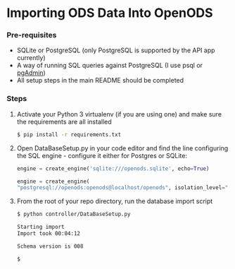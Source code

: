 # Importing ODS Data Into OpenODS

### Pre-requisites
* SQLite or PostgreSQL (only PostgreSQL is supported by the API app currently)
* A way of running SQL queries against PostgreSQL (I use psql or [pgAdmin](http://www.pgadmin.org/download/macosx.php))
* All setup steps in the main README should be completed

### Steps

1. Activate your Python 3 virtualenv (if you are using one) and make sure the requirements are all installed

    ```bash
    $ pip install -r requirements.txt
    ```

2. Open DataBaseSetup.py in your code editor and find the line configuring the SQL engine - configure it either for Postgres or SQLite:

    ```python
    engine = create_engine('sqlite:///openods.sqlite', echo=True)
    
    engine = create_engine(
    "postgresql://openods:openods@localhost/openods", isolation_level="READ UNCOMMITTED")
    ```


3. From the root of your repo directory, run the database import script

    ```bash
    $ python controller/DataBaseSetup.py
    
    Starting import
    Import took 00:04:12
    
    Schema version is 008
    
    $ 
    ```